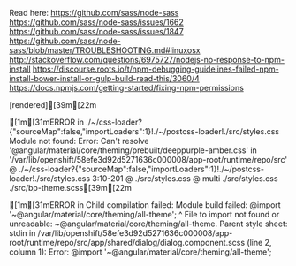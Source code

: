 Read here:
https://github.com/sass/node-sass
https://github.com/sass/node-sass/issues/1662
https://github.com/sass/node-sass/issues/1847
https://github.com/sass/node-sass/blob/master/TROUBLESHOOTING.md#linuxosx
http://stackoverflow.com/questions/6975727/nodejs-no-response-to-npm-install
https://discourse.roots.io/t/npm-debugging-guidelines-failed-npm-install-bower-install-or-gulp-build-read-this/3060/4
https://docs.npmjs.com/getting-started/fixing-npm-permissions

[rendered][39m[22m

[1m[31mERROR in ./~/css-loader?{"sourceMap":false,"importLoaders":1}!./~/postcss-loader!./src/styles.css
Module not found: Error: Can't resolve '@angular/material/core/theming/prebuilt/deeppurple-amber.css' in '/var/lib/openshift/58efe3d92d5271636c000008/app-root/runtime/repo/src'
 @ ./~/css-loader?{"sourceMap":false,"importLoaders":1}!./~/postcss-loader!./src/styles.css 3:10-201
 @ ./src/styles.css
 @ multi ./src/styles.css ./src/bp-theme.scss[39m[22m

[1m[31mERROR in Child compilation failed:
Module build failed:
@import '~@angular/material/core/theming/all-theme';
^
      File to import not found or unreadable: ~@angular/material/core/theming/all-theme.
Parent style sheet: stdin
      in /var/lib/openshift/58efe3d92d5271636c000008/app-root/runtime/repo/src/app/shared/dialog/dialog.component.scss (line 2, column 1):
Error:
@import '~@angular/material/core/theming/all-theme';
